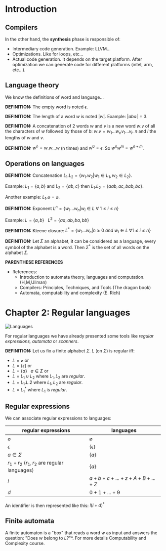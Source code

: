 # Introduction

## Compilers

In the other hand, the **synthesis** phase is responsible of:
  - Intermediary code generation. Example: LLVM...
  - Optimizations. Like for loops, etc...
  - Actual code generation. It depends on the target platform. After optimization we can generate code for different platforms (intel, arm, etc...).

## Language theory

  We know the definitions of word and language...

  **DEFINITION:** The empty word is noted $\epsilon$.

  **DEFINITION:** The length of a word $w$ is noted $|w|$. Example: $|aba|=3$.

  **DEFINITION:** A concatenation of 2 words $w$ and $v$ is a new word $w.v$ of all the characters of $w$ followed by those of $b$: $w.v = w_1...w_nv_1...v_l$. $n$ and $l$ the lengths of $w$ and $v$.

  **DEFINITION:** $w^n=w.w...w$ (n times) and $w^0=\epsilon$. So $w^nw^m = w^{n+m}$.

## Operations on languages
  **DEFINITION:** Concatenation $L_1.L_2=\{w_1.w_2|w_1\in L_1,w_2\in L_2\}$.

  Example: $L_1 = \{a,b\}$ and $L_2=\{ab,c\}$ then $L_1.L_2=\{aab,ac,bab,bc\}$.

  Another example: $L_1 . \varnothing = \varnothing$.

  **DEFINITION:** Exponent $L^n = \{w_1...w_n | w_i \in L \ \forall \ 1 \leq i \leq n\}$

  Example: $L=\{a,b\}\ \ \ L^2 = \{aa,ab,ba,bb\}$

  **DEFINITION:** Kleene closure: $L^* = \{w_1...w_n | n \geq 0\  and\  w_i \in L \ \forall 1 \leq i \leq n\}$

  **DEFINITION:** Let $\Sigma$ an alphabet, it can be considered as a language, every symbol of the alphabet is a word. Then $\Sigma^*$ is the set of all words on the alphabet $\Sigma$.

  **PARENTHESE REFERENCES**

  - References:
      - Introduction to automata theory, languages and computation. (H,M,Ullman)
      - Compilers: Principles, Techniques, and Tools (The dragon book)
      - Automata, computability and complexity (E. Rich)

# Chapter 2: Regular languages

  ![Languages](https://upload.wikimedia.org/wikipedia/commons/thumb/9/9a/Chomsky-hierarchy.svg/2000px-Chomsky-hierarchy.svg.png)

  For regular languages we have already presented some tools like *regular expressions, automata* or *scanners*.

  **DEFINITION:** Let us fix a finite alphabet $\Sigma$. $L$ (on $\Sigma$) is regular iff:
  - $L = \varnothing$ or
  - $L = \{\epsilon\}$ or
  - $L = \{a\} \ \ \ a \in \Sigma$ or
  - $L = L_1\cup L_2$ where $L_1,L_2$ are *regular*.
  - $L = L_1.L.2$ where $L_1,L_2$ are *regular*.
  - $L = L_1^*$ where $L_1$ is *regular*.

## Regular expressions

  We can associate regular expressions to languages:

  |regular expressions | languages|
  |------|--------|
  |$\varnothing$| $\varnothing$ |
  |$\epsilon$   | $\{\epsilon\}$|
  |$a \in \Sigma$   | $\{a\}$|
  |$r_1 + r_2$ ($r_1,r_2$ are regular languages)   | $\{a\}$|
  | $l$ | $a + b + c + ... + z + A + B + ... + Z$ |
  | $d$ | $0 + 1 + ... + 9$|

  An identifier is then represented like this: $l(l+d)^*$

## Finite automata

A finite automaton is a "box" that reads a word $w$ as input and answers the question: "Does $w$ belong to $L$?"*. For more details Computability and Complexity course.
